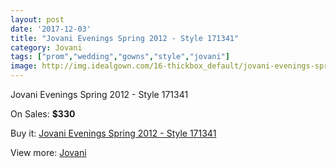 ```yaml
---
layout: post
date: '2017-12-03'
title: "Jovani Evenings Spring 2012 - Style 171341"
category: Jovani
tags: ["prom","wedding","gowns","style","jovani"]
image: http://img.idealgown.com/16-thickbox_default/jovani-evenings-spring-2012-style-171341.jpg
---
```

Jovani Evenings Spring 2012 - Style 171341

On Sales: **$330**
<a href="https://www.idealgown.com/en/jovani/10-jovani-evenings-spring-2012-style-171341.html"><amp-img layout="responsive" width="600" height="600" src="//img.idealgown.com/16-thickbox_default/jovani-evenings-spring-2012-style-171341.jpg" alt="Jovani Evenings Spring 2012 - Style 171341 0" /></a>
<a href="https://www.idealgown.com/en/jovani/10-jovani-evenings-spring-2012-style-171341.html"><amp-img layout="responsive" width="600" height="600" src="//img.idealgown.com/18-thickbox_default/jovani-evenings-spring-2012-style-171341.jpg" alt="Jovani Evenings Spring 2012 - Style 171341 1" /></a>
<a href="https://www.idealgown.com/en/jovani/10-jovani-evenings-spring-2012-style-171341.html"><amp-img layout="responsive" width="600" height="600" src="//img.idealgown.com/17-thickbox_default/jovani-evenings-spring-2012-style-171341.jpg" alt="Jovani Evenings Spring 2012 - Style 171341 2" /></a>

Buy it: [Jovani Evenings Spring 2012 - Style 171341](https://www.idealgown.com/en/jovani/10-jovani-evenings-spring-2012-style-171341.html "Jovani Evenings Spring 2012 - Style 171341")

View more: [Jovani](https://www.idealgown.com/en/2-jovani "Jovani")